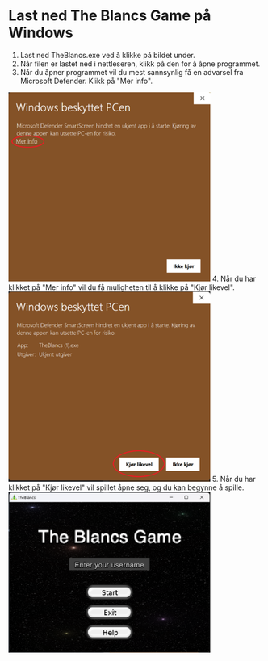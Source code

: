 # Last ned The Blancs Game på Windows

1. Last ned TheBlancs.exe ved å klikke på bildet under.
2. Når filen er lastet ned i nettleseren, klikk på den for å åpne programmet.
3. Når du åpner programmet vil du mest sannsynlig få en advarsel fra Microsoft Defender. Klikk på "Mer info".
<img src="../Windows/assets/windows-1.png" alt="Klikk på mer info" width="400"/>
4. Når du har klikket på "Mer info" vil du få muligheten til å klikke på "Kjør likevel".
<img src="../Windows/assets/windows-2.png" alt="Klikk på kjør likevel" width="400"/>
5. Når du har klikket på "Kjør likevel" vil spillet åpne seg, og du kan begynne å spille.
<img src="../Windows/assets/windows-3.png" alt="Spillet er klart til å spilles" width="400"/>
